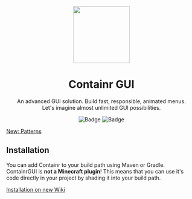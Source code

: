 <div align="center">
<!-- Image -->

<img src="https://user-images.githubusercontent.com/67344817/221914079-d2b0aa8d-4895-4b11-9d7a-7f338e56cb5f.png" width=150 height=150>

# Containr GUI
An advanced GUI solution. Build fast, responsible, animated menus.<br>Let's imagine almost unlimited GUI possibilities.<br>

![Badge](https://img.shields.io/jitpack/version/com.github.ZorTik/ContainrGUI?style=for-the-badge) ![Badge](https://img.shields.io/github/license/ZorTik/ContainrGUI?style=for-the-badge)
</div>

[New: Patterns](https://github.com/ZorTik/ContainrGUI/blob/master/src/main/java/me/zort/containr/examples/PatternExample.java)

## Installation
You can add Containr to your build path using Maven or Gradle. ContainrGUI is **not a Minecraft plugin**! This means that you can use it's code directly in your project by shading it into your build path.

<a href="https://github.com/ZorTik/ContainrGUI/wiki/Installation">Installation on new Wiki</a>
